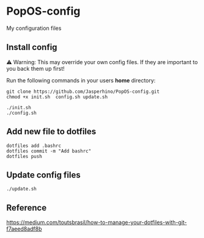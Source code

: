 # PopOS-config

My configuration files


## Install config
⚠️ Warning: This may override your own config files. If they are important to you back them up first!

Run the following commands in your users **home** directory:

```
git clone https://github.com/Jasperhino/PopOS-config.git
chmod +x init.sh  config.sh update.sh

./init.sh
./config.sh
```

## Add new file to dotfiles
```
dotfiles add .bashrc
dotfiles commit -m "Add bashrc"
dotfiles push
```

## Update config files
```
./update.sh
```

## Reference
https://medium.com/toutsbrasil/how-to-manage-your-dotfiles-with-git-f7aeed8adf8b
